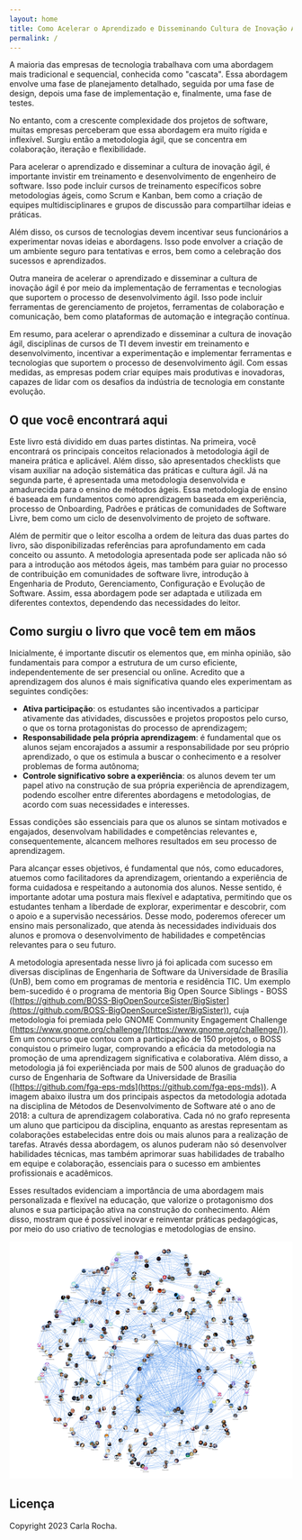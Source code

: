 ```yaml
---
layout: home
title: Como Acelerar o Aprendizado e Disseminando Cultura de Inovação Ágil
permalink: /
---
```



A maioria das empresas de tecnologia trabalhava com uma abordagem mais tradicional e sequencial, conhecida como "cascata". Essa abordagem envolve uma fase de planejamento detalhado, seguida por uma fase de design, depois uma fase de implementação e, finalmente, uma fase de testes.

No entanto, com a crescente complexidade dos projetos de software, muitas empresas perceberam que essa abordagem era muito rígida e inflexível. Surgiu então a metodologia ágil, que se concentra em colaboração, iteração e flexibilidade.

Para acelerar o aprendizado e disseminar a cultura de inovação ágil, é importante invistir em treinamento e desenvolvimento de engenheiro de software. Isso pode incluir cursos de treinamento específicos sobre metodologias ágeis, como Scrum e Kanban, bem como a criação de equipes multidisciplinares e grupos de discussão para compartilhar ideias e práticas.

Além disso, os cursos de tecnologias devem incentivar seus funcionários a experimentar novas ideias e abordagens. Isso pode envolver a criação de um ambiente seguro para tentativas e erros, bem como a celebração dos sucessos e aprendizados.

Outra maneira de acelerar o aprendizado e disseminar a cultura de inovação ágil é por meio da implementação de ferramentas e tecnologias que suportem o processo de desenvolvimento ágil. Isso pode incluir ferramentas de gerenciamento de projetos, ferramentas de colaboração e comunicação, bem como plataformas de automação e integração contínua.

Em resumo, para acelerar o aprendizado e disseminar a cultura de inovação ágil, disciplinas de cursos de TI devem investir em treinamento e desenvolvimento, incentivar a experimentação e implementar ferramentas e tecnologias que suportem o processo de desenvolvimento ágil. Com essas medidas, as empresas podem criar equipes mais produtivas e inovadoras, capazes de lidar com os desafios da indústria de tecnologia em constante evolução.

## O que você encontrará aqui

Este livro está dividido em duas partes distintas. Na primeira, você encontrará os principais conceitos relacionados à metodologia ágil de maneira prática e aplicável. Além disso, são apresentados checklists que visam auxiliar na adoção sistemática das práticas e cultura ágil. Já na segunda parte, é apresentada uma metodologia desenvolvida e amadurecida para o ensino de métodos ágeis. Essa metodologia de ensino é baseada em fundamentos como aprendizagem baseada em experiência, processo de Onboarding, Padrões e práticas de comunidades de Software Livre, bem como um ciclo de desenvolvimento de projeto de software.

Além de permitir que o leitor escolha a ordem de leitura das duas partes do livro, são disponibilizadas referências para aprofundamento em cada conceito ou assunto. A metodologia apresentada pode ser aplicada não só para a introdução aos métodos ágeis, mas também para guiar no processo de contribuição em comunidades de software livre, introdução à Engenharia de Produto, Gerenciamento, Configuração e Evolução de Software. Assim, essa abordagem pode ser adaptada e utilizada em diferentes contextos, dependendo das necessidades do leitor.


## Como surgiu o livro que você tem em mãos

Inicialmente, é importante discutir os elementos que, em minha opinião, são fundamentais para compor a estrutura de um curso eficiente, independentemente de ser presencial ou online. Acredito que a aprendizagem dos alunos é mais significativa quando eles experimentam as seguintes condições:

- **Ativa participação**: os estudantes são incentivados a participar ativamente das atividades, discussões e projetos propostos pelo curso, o que os torna protagonistas do processo de aprendizagem;
- **Responsabilidade pela própria aprendizagem**: é fundamental que os alunos sejam encorajados a assumir a responsabilidade por seu próprio aprendizado, o que os estimula a buscar o conhecimento e a resolver problemas de forma autônoma;
- **Controle significativo sobre a experiência**: os alunos devem ter um papel ativo na construção de sua própria experiência de aprendizagem, podendo escolher entre diferentes abordagens e metodologias, de acordo com suas necessidades e interesses.

Essas condições são essenciais para que os alunos se sintam motivados e engajados, desenvolvam habilidades e competências relevantes e, consequentemente, alcancem melhores resultados em seu processo de aprendizagem.

Para alcançar esses objetivos, é fundamental que nós, como educadores, atuemos como facilitadores da aprendizagem, orientando a experiência de forma cuidadosa e respeitando a autonomia dos alunos. Nesse sentido, é importante adotar uma postura mais flexível e adaptativa, permitindo que os estudantes tenham a liberdade de explorar, experimentar e descobrir, com o apoio e a supervisão necessários. Desse modo, poderemos oferecer um ensino mais personalizado, que atenda às necessidades individuais dos alunos e promova o desenvolvimento de habilidades e competências relevantes para o seu futuro.

A metodologia apresentada nesse livro já foi aplicada com sucesso em diversas disciplinas de Engenharia de Software da Universidade de Brasília (UnB), bem como em programas de mentoria e residência TIC. Um exemplo bem-sucedido é o programa de mentoria Big Open Source Siblings - BOSS ([https://github.com/BOSS-BigOpenSourceSister/BigSister](https://github.com/BOSS-BigOpenSourceSister/BigSister)), cuja metodologia foi premiada pelo GNOME Community Engagement Challenge ([https://www.gnome.org/challenge/](https://www.gnome.org/challenge/)). Em um concurso que contou com a participação de 150 projetos, o BOSS conquistou o primeiro lugar, comprovando a eficácia da metodologia na promoção de uma aprendizagem significativa e colaborativa. Além disso, a metodologia já foi experiênciada por mais de 500 alunos de graduação do curso de Engenharia de Software da Universidade de Brasília ([https://github.com/fga-eps-mds](https://github.com/fga-eps-mds)). A imagem abaixo ilustra um dos principais aspectos da metodologia adotada na disciplina de Métodos de Desenvolvimento de Software até o ano de 2018: a cultura de aprendizagem colaborativa. Cada nó no grafo representa um aluno que participou da disciplina, enquanto as arestas representam as colaborações estabelecidas entre dois ou mais alunos para a realização de tarefas. Através dessa abordagem, os alunos puderam não só desenvolver habilidades técnicas, mas também aprimorar suas habilidades de trabalho em equipe e colaboração, essenciais para o sucesso em ambientes profissionais e acadêmicos. 

Esses resultados evidenciam a importância de uma abordagem mais personalizada e flexível na educação, que valorize o protagonismo dos alunos e sua participação ativa na construção do conhecimento. Além disso, mostram que é possível inovar e reinventar práticas pedagógicas, por meio do uso criativo de tecnologias e metodologias de ensino.

![image](./assets/figs/gpp_mds.png)


## Licença

Copyright 2023 Carla Rocha.
